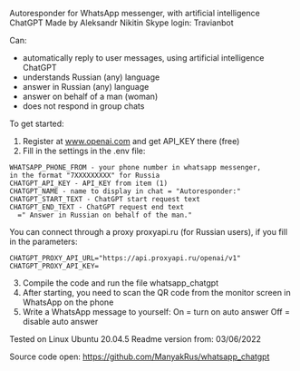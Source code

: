 Autoresponder for WhatsApp messenger, with artificial intelligence ChatGPT
Made by Aleksandr Nikitin
Skype login: Travianbot

Can:
- automatically reply to user messages,
using artificial intelligence ChatGPT
- understands Russian (any) language
- answer in Russian (any) language
- answer on behalf of a man (woman)
- does not respond in group chats

To get started:
1. Register at www.openai.com
and get API_KEY there (free)
2. Fill in the settings in the .env file:
```
WHATSAPP_PHONE_FROM - your phone number in whatsapp messenger,
in the format "7ХХХХХХХХХ" for Russia
CHATGPT_API_KEY - API_KEY from item (1)
CHATGPT_NAME - name to display in chat = "Autoresponder:"
CHATGPT_START_TEXT - ChatGPT start request text
CHATGPT_END_TEXT - ChatGPT request end text
  =" Answer in Russian on behalf of the man."
```
You can connect through a proxy proxyapi.ru (for Russian users),
if you fill in the parameters:
```
CHATGPT_PROXY_API_URL="https://api.proxyapi.ru/openai/v1"
CHATGPT_PROXY_API_KEY=
```

3. Compile the code and run the file
whatsapp_chatgpt
4. After starting, you need to scan the QR code
from the monitor screen in WhatsApp on the phone
5. Write a WhatsApp message to yourself:
On = turn on auto answer
Off = disable auto answer

Tested on Linux Ubuntu 20.04.5
Readme version from: 03/06/2022

Source code open:
https://github.com/ManyakRus/whatsapp_chatgpt